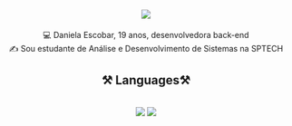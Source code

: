 <h1 align="center"</h1>
    <img src="https://readme-typing-svg.herokuapp.com/?font=Righteous&size=35&center=true&vCenter=true&width=500&height=70&duration=4000&lines=Hello+World!+👋;+I'm+Daniela+Escobar!;" />
</h1>

<div align="center">
 💻 Daniela Escobar, 19 anos, desenvolvedora back-end <br>
 ✍️ Sou estudante de Análise e Desenvolvimento de Sistemas na SPTECH 
 </div>

 <h2 align="center">⚒️ Languages⚒️</h2>
<br/>
<div align="center">
    <img src="https://skillicons.dev/icons?i=react,html,css,git,vscode,eclipse" />
    <img src="https://skillicons.dev/icons?i=nodejs,javascript,java,mysql" /><br>
</div>
 
